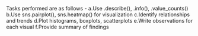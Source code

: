 Tasks performed are as follows -
a.Use .describe(), .info(), .value_counts()
b.Use sns.pairplot(), sns.heatmap() for visualization
c.Identify relationships and trends
d.Plot histograms, boxplots, scatterplots
e.Write observations for each visual
f.Provide summary of findings


